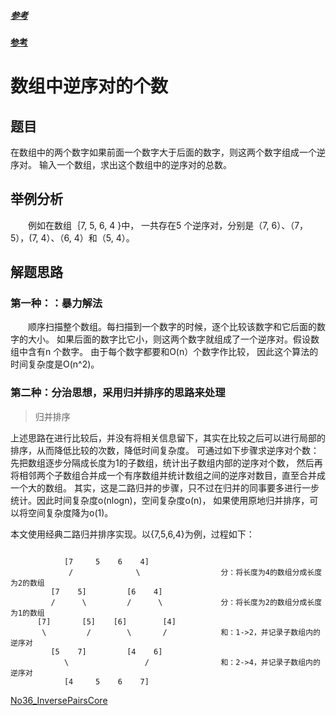 
##### [参考](https://juejin.im/post/5b6cfb746fb9a04fae213694)

#### [参考](https://www.jianshu.com/p/c7f98f5cc918)

# 数组中逆序对的个数

## 题目
在数组中的两个数字如果前面一个数字大于后面的数字，则这两个数字组成一个逆序对。
输入一个数组，求出这个数组中的逆序对的总数。

## 举例分析
　　例如在数组｛7, 5, 6, 4 }中， 一共存在5 个逆序对，分别是（7, 6）、（7，5），(7, 4）、（6, 4）和（5, 4）。

## 解题思路

### 第一种：：暴力解法

　　顺序扫描整个数组。每扫描到一个数字的时候，逐个比较该数字和它后面的数字的大小。
如果后面的数字比它小，则这两个数字就组成了一个逆序对。假设数组中含有n 个数字。
由于每个数字都要和O(n）个数字作比较， 因此这个算法的时间复杂度是O(n^2)。

### 第二种：分治思想，采用归并排序的思路来处理

> 归并排序

上述思路在进行比较后，并没有将相关信息留下，其实在比较之后可以进行局部的排序，从而降低比较的次数，降低时间复杂度。
 可通过如下步骤求逆序对个数：先把数组逐步分隔成长度为1的子数组，统计出子数组内部的逆序对个数，
 然后再将相邻两个子数组合并成一个有序数组并统计数组之间的逆序对数目，直至合并成一个大的数组。
 其实，这是二路归并的步骤，只不过在归并的同事要多进行一步统计。因此时间复杂度o(nlogn)，空间复杂度o(n)，
 如果使用原地归并排序，可以将空间复杂度降为o(1)。
 
 本文使用经典二路归并排序实现。以{7,5,6,4}为例，过程如下：
```
 
            [7     5    6    4]                 
             /              \                  分：将长度为4的数组分成长度为2的数组
         [7    5]         [6    4]
         /      \         /      \             分：将长度为2的数组分成长度为1的数组
      [7]       [5]    [6]        [4]
       \         /        \       /            和：1->2，并记录子数组内的逆序对
         [5    7]         [4    6] 
            \                 /                和：2->4，并记录子数组内的逆序对
            [4     5    6    7]
```

[No36_InversePairsCore](/algorithms-java-example/src/main/java/space.mamba/coding/interviews/No36_InversePairsCore.java)
